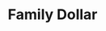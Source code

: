 ---
title: "Family Dollar"
url: /detroit/family-dollar-grand-river-avenue-3/
shop: variety store
---